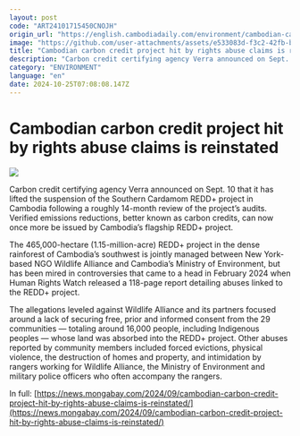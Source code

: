 ```yaml
---
layout: post
code: "ART24101715450CNOJH"
origin_url: "https://english.cambodiadaily.com/environment/cambodian-carbon-credit-project-hit-by-rights-abuse-claims-is-reinstated-189301/"
image: "https://github.com/user-attachments/assets/e533083d-f3c2-42fb-b014-00ec43b8c4a4"
title: "Cambodian carbon credit project hit by rights abuse claims is reinstated"
description: "Carbon credit certifying agency Verra announced on Sept. 10 that it has lifted the suspension of the Southern Cardamom REDD+ project in Cambodia following a roughly 14-month review of the project’s audits. Verified emissions reductions, better known as carbon credits, can now once more be issued by Cambodia’s flagship REDD+ project. The 465,000-hectare (1.15-million-acre) REDD+ […]"
category: "ENVIRONMENT"
language: "en"
date: 2024-10-25T07:08:08.147Z
---
```


# Cambodian carbon credit project hit by rights abuse claims is reinstated

 ![](https://github.com/user-attachments/assets/da6ad418-88c2-4596-a176-3ac38770f34f)

Carbon credit certifying agency Verra announced on Sept. 10 that it has lifted the suspension of the Southern Cardamom REDD+ project in Cambodia following a roughly 14-month review of the project’s audits. Verified emissions reductions, better known as carbon credits, can now once more be issued by Cambodia’s flagship REDD+ project.

The 465,000-hectare (1.15-million-acre) REDD+ project in the dense rainforest of Cambodia’s southwest is jointly managed between New York-based NGO Wildlife Alliance and Cambodia’s Ministry of Environment, but has been mired in controversies that came to a head in February 2024 when Human Rights Watch released a 118-page report detailing abuses linked to the REDD+ project.

The allegations leveled against Wildlife Alliance and its partners focused around a lack of securing free, prior and informed consent from the 29 communities — totaling around 16,000 people, including Indigenous peoples — whose land was absorbed into the REDD+ project. Other abuses reported by community members included forced evictions, physical violence, the destruction of homes and property, and intimidation by rangers working for Wildlife Alliance, the Ministry of Environment and military police officers who often accompany the rangers.

In full: [https://news.mongabay.com/2024/09/cambodian-carbon-credit-project-hit-by-rights-abuse-claims-is-reinstated/](https://news.mongabay.com/2024/09/cambodian-carbon-credit-project-hit-by-rights-abuse-claims-is-reinstated/)